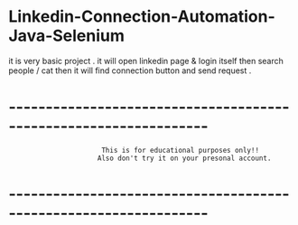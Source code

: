# Linkedin-Connection-Automation-Java-Selenium
it is very basic project . it will open linkedin page &amp; login itself then search people / cat then it will find connection button and send request .

# -----------------------------------------------------------------
                           This is for educational purposes only!! 
                          Also don't try it on your presonal account. 
# -----------------------------------------------------------------
